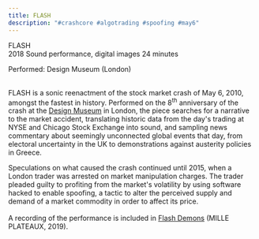 ```yaml
---
title: FLASH
description: "#crashcore #algotrading #spoofing #may6"
---
```


FLASH<span class="dc-hide-on-large"><br>2018</span>
Sound performance, digital images
24 minutes


Performed: Design Museum (London)<span class="dc-hide-on-large"><br><br></span>

FLASH is a sonic reenactment of the stock market crash of May 6, 2010, amongst the fastest in history. Performed on the 8<sup>th</sup> anniversary of the crash at the <a href="https://designmuseum.org/whats-on/talks-courses-and-workshops-not-in-use/alt-age-designing-belief" target="_blank">Design Museum</a> in London, the piece searches for a narrative to the market accident, translating historic data from the day's trading at NYSE and Chicago Stock Exchange into sound, and sampling news commentary about seemingly unconnected global events that day, from electoral uncertainty in the UK to demonstrations against austerity policies in Greece. 

Speculations on what caused the crash continued until 2015, when a London trader was arrested on market manipulation charges. The trader pleaded guilty to profiting from the market's volatility by using software hacked to enable spoofing, a tactic to alter the perceived supply and demand of a market commodity in order to affect its price.<br><br>A recording of the performance is included in <a href="https://forceincmilleplateaux.bandcamp.com/album/flash-demons" target="_blank">Flash Demons</a> (MILLE PLATEAUX, 2019).
